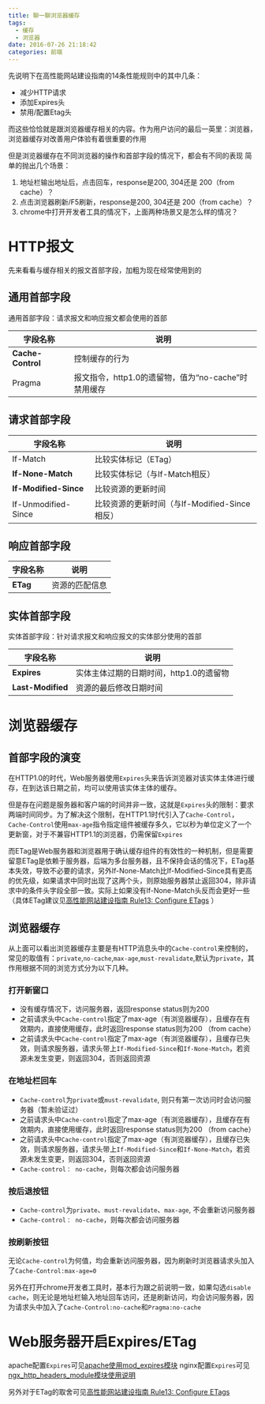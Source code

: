 ```yaml
---
title: 聊一聊浏览器缓存
tags:
  - 缓存
  - 浏览器
date: 2016-07-26 21:18:42
categories: 前端
---
```


先说明下在高性能网站建设指南的14条性能规则中的其中几条：
- 减少HTTP请求
- 添加Expires头
- 禁用/配置Etag头

而这些恰恰就是跟浏览器缓存相关的内容。作为用户访问的最后一英里：浏览器，浏览器缓存对改善用户体验有着很重要的作用

但是浏览器缓存在不同浏览器的操作和首部字段的情况下，都会有不同的表现
简单的抛出几个场景：
1. 地址栏输出地址后，点击回车，response是200, 304还是 200（from cache）？
2. 点击浏览器刷新/F5刷新，response是200, 304还是 200（from cache）？
3. chrome中打开开发者工具的情况下，上面两种场景又是怎么样的情况？

# HTTP报文
先来看看与缓存相关的报文首部字段，加粗为现在经常使用到的
## 通用首部字段
通用首部字段：请求报文和响应报文都会使用的首部

字段名称|说明
------------|-------
**Cache-Control** | 控制缓存的行为
Pragma | 报文指令，http1.0的遗留物，值为“no-cache”时禁用缓存

<!-- more -->

## 请求首部字段
字段名称|说明
------------|-------
If-Match | 比较实体标记（ETag）
**If-None-Match** | 比较实体标记（与If-Match相反）
**If-Modified-Since** | 比较资源的更新时间
If-Unmodified-Since | 比较资源的更新时间（与If-Modified-Since相反）

## 响应首部字段
字段名称|说明
------------|-------
**ETag** | 资源的匹配信息

## 实体首部字段
实体首部字段：针对请求报文和响应报文的实体部分使用的首部

字段名称|说明
------------|-------
**Expires** | 实体主体过期的日期时间，http1.0的遗留物
**Last-Modified** | 资源的最后修改日期时间

# 浏览器缓存

## 首部字段的演变

在HTTP1.0的时代，Web服务器使用`Expires`头来告诉浏览器对该实体主体进行缓存，在到达该日期之前，均可以使用该实体主体的缓存。

但是存在问题是服务器和客户端的时间并非一致，这就是`Expires`头的限制：要求两端时间同步。为了解决这个限制，在HTTP1.1时代引入了`Cache-Control`，`Cache-Control`使用`max-age`指令指定组件被缓存多久，它以秒为单位定义了一个更新窗，对于不兼容HTTP1.1的浏览器，仍需保留`Expires`

而ETag是Web服务器和浏览器用于确认缓存组件的有效性的一种机制，但是需要留意ETag是依赖于服务器，后端为多台服务器，且不保持会话的情况下，ETag基本失效，导致不必要的请求，另外If-None-Match比If-Modified-Since具有更高的优先级，如果请求中同时出现了这两个头，则原始服务器禁止返回304，除非请求中的条件头字段全部一致。实际上如果没有If-None-Match头反而会更好一些（具体ETag建议见[高性能网站建设指南 Rule13: Configure ETags](http://www.jeffxue.cn/2016/07/22/%E3%80%8A%E9%AB%98%E6%80%A7%E8%83%BD%E7%BD%91%E7%AB%99%E5%BB%BA%E8%AE%BE%E6%8C%87%E5%8D%97%E3%80%8B%E6%91%98%E5%BD%95/) ）

## 浏览器缓存
从上面可以看出浏览器缓存主要是有HTTP消息头中的`Cache-control`来控制的，常见的取值有：`private`,`no-cache`,`max-age`,`must-revalidate`,默认为`private`，其作用根据不同的浏览方式分为以下几种。

### 打开新窗口
- 没有缓存情况下，访问服务器，返回response status则为200
- 之前请求头中`Cache-control`指定了max-age（有浏览器缓存），且缓存在有效期内，直接使用缓存，此时返回response status则为200 （from cache）
- 之前请求头中`Cache-control`指定了max-age（有浏览器缓存），且缓存已失效，则请求服务器，请求头带上`If-Modified-Since`和`If-None-Match`，若资源未发生变更，则返回304，否则返回资源

### 在地址栏回车
- `Cache-control`为`private`或`must-revalidate`, 则只有第一次访问时会访问服务器（暂未验证过）
- 之前请求头中`Cache-control`指定了max-age（有浏览器缓存），且缓存在有效期内，直接使用缓存，此时返回response status则为200 （from cache）
- 之前请求头中`Cache-control`指定了max-age（有浏览器缓存），且缓存已失效，则请求服务器，请求头带上`If-Modified-Since`和`If-None-Match`，若资源未发生变更，则返回304，否则返回资源
- `Cache-control： no-cache`，则每次都会访问服务器

### 按后退按钮
- `Cache-control`为`private`、`must-revalidate`、`max-age`, 不会重新访问服务器
- `Cache-control： no-cache`，则每次都会访问服务器

### 按刷新按钮
无论`Cache-control`为何值，均会重新访问服务器，因为刷新时浏览器请求头加入了`Cache-Control:max-age=0`

另外在打开chrome开发者工具时，基本行为跟之前说明一致，如果勾选`disable cache`，则无论是地址栏输入地址回车访问，还是刷新访问，均会访问服务器，因为请求头中加入了`Cache-Control:no-cache`和`Pragma:no-cache`

# Web服务器开启Expires/ETag

apache配置`Expires`可见[apache使用mod_expires模块](http://www.jeffxue.cn/2016/03/08/apache%E4%BD%BF%E7%94%A8mod_expires%E6%A8%A1%E5%9D%97/)
nginx配置`Expires`可见[ngx_http_headers_module模块使用说明](http://www.jeffxue.cn/2016/03/22/ngx-http-headers-module%E6%A8%A1%E5%9D%97%E4%BD%BF%E7%94%A8%E8%AF%B4%E6%98%8E/)

另外对于ETag的取舍可见[高性能网站建设指南 Rule13: Configure ETags](http://www.jeffxue.cn/2016/07/22/%E3%80%8A%E9%AB%98%E6%80%A7%E8%83%BD%E7%BD%91%E7%AB%99%E5%BB%BA%E8%AE%BE%E6%8C%87%E5%8D%97%E3%80%8B%E6%91%98%E5%BD%95/)



